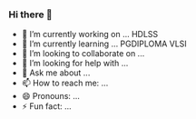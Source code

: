 ### Hi there 👋


- 🔭 I’m currently working on ... HDLSS
- 🌱 I’m currently learning ... PGDIPLOMA VLSI
- 👯 I’m looking to collaborate on ...
- 🤔 I’m looking for help with ...
- 💬 Ask me about ...
- 📫 How to reach me: ...
- 😄 Pronouns: ...
- ⚡ Fun fact: ...

